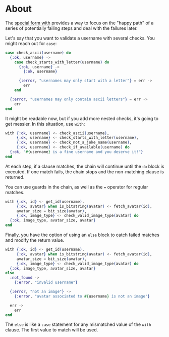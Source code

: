 # About

The [special form with][with] provides a way to focus on the "happy path" of a series of potentially failing steps and deal with the failures later.

Let's say that you want to validate a username with several checks. You might reach out for `case`:

```elixir
case check_ascii(username) do
  {:ok, username} ->
    case check_starts_with_letter(username) do
      {:ok, username} ->
        {:ok, username}

      {:error, "usernames may only start with a letter"} = err ->
        err
    end

  {:error, "usernames may only contain ascii letters"} = err ->
    err
end
```

It might be readable now, but if you add more nested checks, it's going to get messier. In this situation, use `with`:


```elixir
with {:ok, username} <- check_ascii(username),
     {:ok, username} <- check_starts_with_letter(username),
     {:ok, username} <- check_not_a_joke_name(username),
     {:ok, username} <- check_if_available(username) do
  {:ok, "#{username} is a fine username and you deserve it!"}
end
```

At each step, if a clause matches, the chain will continue until the `do` block is executed. If one match fails, the chain stops and the non-matching clause is returned.

You can use guards in the chain, as well as the `=` operator for regular matches.

```elixir
with {:ok, id} <- get_id(username),
     {:ok, avatar} when is_bitstring(avatar) <- fetch_avatar(id),
     avatar_size = bit_size(avatar),
     {:ok, image_type} <- check_valid_image_type(avatar) do
  {:ok, image_type, avatar_size, avatar}
end
```

Finally, you have the option of using an `else` block to catch failed matches and modify the return value.

```elixir
with {:ok, id} <- get_id(username),
     {:ok, avatar} when is_bitstring(avatar) <- fetch_avatar(id),
     avatar_size = bit_size(avatar),
     {:ok, image_type} <- check_valid_image_type(avatar) do
  {:ok, image_type, avatar_size, avatar}
else
  :not_found ->
    {:error, "invalid username"}

  {:error, "not an image"} ->
    {:error, "avatar associated to #{username} is not an image"}

  err ->
    err
end
```

The `else` is like a `case` statement for any mismatched value of the `with` clause. The first value to match will be used.

[with]: https://hexdocs.pm/elixir/Kernel.SpecialForms.html#with/1
